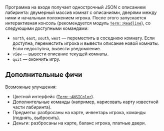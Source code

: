 Программа на входе получает однострочный JSON с описанием лабиринта: двумерный массив комнат с описаниями, дверями между ними и начальным положением игрока. После этого запускается интерактивная консоль (рекомендуется модуль [`Term::Readline`](https://metacpan.org/pod/Term::ReadLine)), со следующими доступными командами:

* `north`, `east`, `south`, `west` — переместить в соседнюю комнату. Если доступна, переместить игрока и вывести описание новой комнаты. Если недоступна, вывести уведомление.
* `view` — вывести описание текущей комнаты.
* `quit` — окончить игру.

Дополнительные фичи
-------------------

Возможные улучшения:

* Цветной интерфейс ([`Term::ANSIColor`](https://metacpan.org/pod/Term::ANSIColor)).
* Дополнительные команды (например, нарисовать карту известной части лабиринта).
* Предметы: разбросаны на карте, инвентарь игрока, команды (поднять, выбросить).
* Деньги: разбросаны на карте, баланс игрока, платные двери.
